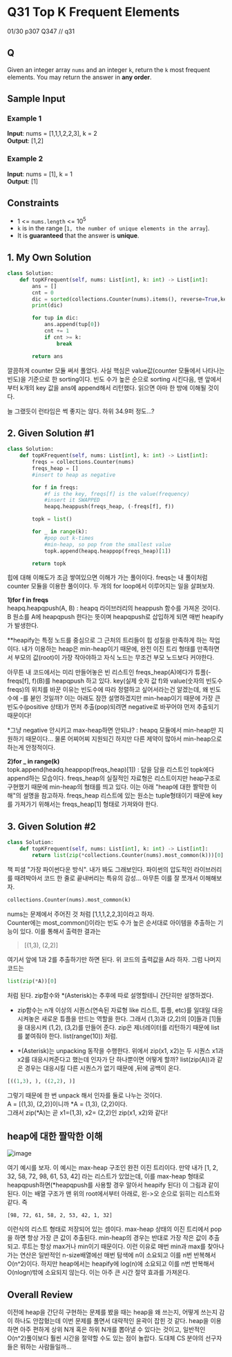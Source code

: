 # Q31 Top K Frequent Elements

01/30 p307 Q347 // q31

## Q

Given an integer array `nums` and an integer `k`, return the `k` most frequent elements. You may return the answer in __any order__.

## Sample Input

### Example 1
__Input__: nums = [1,1,1,2,2,3], k = 2  
__Output__: [1,2]

### Example 2
__Input__: nums = [1], k = 1  
__Output__: [1]


## Constraints

- 1 <= `nums.length` <= 10<sup>5</sup>
- `k` is in the range [`1, the number of unique elements in the array`].
- It is __guaranteed__ that the answer is __unique__.


## 1. My Own Solution

```py
class Solution:
    def topKFrequent(self, nums: List[int], k: int) -> List[int]:
        ans = []
        cnt = 0
        dic = sorted(collections.Counter(nums).items(), reverse=True,key=lambda item: item[1])
        print(dic)

        for tup in dic:
            ans.append(tup[0])
            cnt += 1
            if cnt >= k:
                break

        return ans
```

깔끔하게 counter 모듈 써서 풀었다. 사실 핵심은 value값(counter 모듈에서 나타나는 빈도)을 기준으로 한 sorting이다. 빈도 수가 높은 순으로 sorting 시킨다음, 맨 앞에서부터 k개의 key 값을 ans에 append해서 리턴했다. 읽으면 아마 한 방에 이해될 것이다.

늘 그랬듯이 런타임은 썩 좋지는 않다. 하위 34.9퍼 정도...?


## 2. Given Solution #1

```py
class Solution:
    def topKFrequent(self, nums: List[int], k: int) -> List[int]:
        freqs = collections.Counter(nums)
        freqs_heap = []
        #insert to heap as negative

        for f in freqs:
            #f is the key, freqs[f] is the value(frequency)
            #insert it SWAPPED
            heapq.heappush(freqs_heap, (-freqs[f], f))

        topk = list()

        for _ in range(k):
            #pop out k-times
            #min-heap, so pop from the smallest value
            topk.append(heapq.heappop(freqs_heap)[1])

        return topk
```

힙에 대해 이해도가 조금 쌓여있으면 이해가 가는 풀이이다. freqs는 내 풀이처럼 counter 모듈을 이용한 풀이이다. 두 개의 for loop에서 이루어지는 일을 살펴보자.

__1)for f in freqs__  
heapq.heapqpush(A, B) : heapq 라이브러리의 heappush 함수를 가져온 것이다. B 원소를 A에 heapqpush 한다는 뜻이며 heapqpush로 삽입하게 되면 매번 heapify가 발생한다.  

**heapify는 특정 노드를 중심으로 그 근처의 트리들이 힙 성질을 만족하게 하는 작업이다. 내가 이용하는 heap은 min-heap이기 때문에, 완전 이진 트리 형태를 만족하면서 부모의 값(root)이 가장 작아야하고 자식 노드는 무조건 부모 노드보다 커야한다. 

아무튼 내 코드에서는 미리 만들어놓은 빈 리스트인 freqs_heap(A)에다가 튜플(-freqs[f], f)(B)를 heapqpush 하고 있다. key(실제 숫자 값 f)와 value(숫자의 빈도수 freqs)의 위치를 바꾼 이유는 빈도수에 따라 정렬하고 싶어서라는건 알겠는데, 왜 빈도수에 -를 붇인 것일까? 이는 아래도 잠깐 설명하겠지만 min-heap이기 때문에 가장 큰 빈도수(positive 상태)가 먼저 추출(pop)되려면 negative로 바꾸어야 먼저 추출되기 때문이다!

*그냥 negative 안시키고 max-heap하면 안되냐? : heapq 모듈에서 min-heap만 지원하기 때문이다... 물론 어찌어찌 지원되긴 하지만 다른 제약이 많아서 min-heap으로 하는게 안정적이다.


__2)for _ in range(k)__  
topk.append(headq.heappop(freqs_heap)[1]) : 답을 담을 리스트인 topk에다 append하는 모습이다. freqs_heap의 실질적인 자료형은 리스트이지만 heap구조로 구현했기 때문에 min-heap의 형태를 띄고 있다. 이는 아래 "heap에 대한 짤막한 이해"의 설명을 참고하자.
freqs_heap 리스트에 있는 원소는 tuple형태이기 때문에 key를 가져가기 위해서는 freqs_heap[1] 형태로 가져와야 한다.

## 3. Given Solution #2

```py
class Solution:
    def topKFrequent(self, nums: List[int], k: int) -> List[int]:
        return list(zip(*collections.Counter(nums).most_common(k)))[0]
```

책 피셜 "가장 파이썬다운 방식". 내가 봐도 그래보인다. 파이썬의 압도적인 라이브러리를 때려박아서 코드 한 줄로 끝내버리는 특유의 감성... 아무튼 이를 잘 쪼개서 이해해보자.  

```py
collections.Counter(nums).most_common(k)
```
nums는 문제에서 주어진 것 처럼 [1,1,1,2,2,3]이라고 하자.  
Counter에는 most_common()이라는 빈도 수가 높은 순서대로 아이템을 추출하는 기능이 있다. 이를 통해서 출력한 결과는
> [(1,3), (2,2)]  

여기서 앞에 1과 2를 추출하기만 하면 된다. 위 코드의 출력값을 A라 하자. 그럼 나머지 코드는 
```py
list(zip(*A))[0]
```
처럼 된다. zip함수와 *(Asterisk)는 추후에 따로 설명할테니 간단히만 설명하겠다. 

- zip함수는 n개 이상의 시퀀스(연속된 자료형 like 리스트, 튜플, etc)를 일대일 대응 시켜놓은 새로운 튜플을 만드는 역할을 한다. 그래서 (1,3)과 (2,2)의 [0]들과 [1]들을 대응시켜 (1,2), (3,2)를 만들어 준다. zip은 제너레이터를 리턴하기 때문에 list를 붙여줘야 한다. list(range(10)) 처럼.

- *(Asterisk)는 unpacking 동작을 수행한다. 위에서 zip(x1, x2)는 두 시퀀스 x1과 x2를 대응시켜준다고 했는데 인자가 단 하나뿐이면 어떻게 할까? list(zip(A))과 같은 경우는 대응시킬 다른 시퀀스가 없기 때문에 ,뒤에 공백이 온다.
```py
[((1,3), ), ((2,2), )]
```
그렇기 때문에 한 번 unpack 해서 인자를 둘로 나누는 것이다.  
A = [(1,3), (2,2)]이니까 *A = (1,3), (2,2)이다.  
그래서 zip(*A)는 곧 x1=(1,3), x2= (2,2)인 zip(x1, x2)와 같다!

## heap에 대한 짤막한 이해

![image](https://user-images.githubusercontent.com/68508521/151704677-80071d1b-c751-44aa-bb49-b30021cf2539.png)

여기 예시를 보자. 이 예시는 max-heap 구조인 완전 이진 트리이다. 만약 내가 [1, 2, 32, 58, 72, 98, 61, 53, 42] 라는 리스트가 있었는데, 이를 max-heap 형태로 heapqpush하면(*heapqpush를 사용할 경우 알아서 heapify 된다) 이 그림과 같이 된다. 이는 배열 구조가 맨 위의 root에서부터 아래로, 왼->오 순으로 읽히는 리스트와 같다. 즉  

```
[98, 72, 61, 58, 2, 53, 42, 1, 32]
```
이런식의 리스트 형태로 저장되어 있는 셈이다. max-heap 상태의 이진 트리에서 pop을 하면 항상 가장 큰 값이 추출된다. min-heap의 경우는 반대로 가장 작은 값이 추출되고. 루트는 항상 max거나 min이기 때문이다. 이런 이유로 매번 min과 max를 찾아나가는 연산은 일반적인 n-size배열에선 매번 탐색에 n이 소요되고 이를 n번 반복해서 O(n^2)이다. 하지만 heap에서는 heapify에 log(n)에 소요되고 이를 n번 반복해서 O(nlogn)밖에 소요되지 않는다. 이는 아주 큰 시간 절약 효과를 가져온다.

## Overall Review

이전에 heap을 간단히 구현하는 문제를 봤을 때는 heap을 왜 쓰는지, 어떻게 쓰는지 감이 하나도 안잡혔는데 이번 문제를 풀면서 대략적인 윤곽이 잡힌 것 같다. heap을 이용하면 아주 편하게 상위 N개 혹은 하위 N개를 뽑아낼 수 있다는 것이고, 일반적인 O(n^2)풀이보다 훨씬 시간을 절약할 수도 있는 점이 놀랍다. 도대체 CS 분야의 선구자들은 뭐하는 사람들일까...